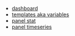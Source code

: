- [dashboard](./dashboard.md)
- [templates aka variables](./templates.md)
- [panel stat](./panel_stat.md)
- [panel timeseries](./panel_timeseries.md)
